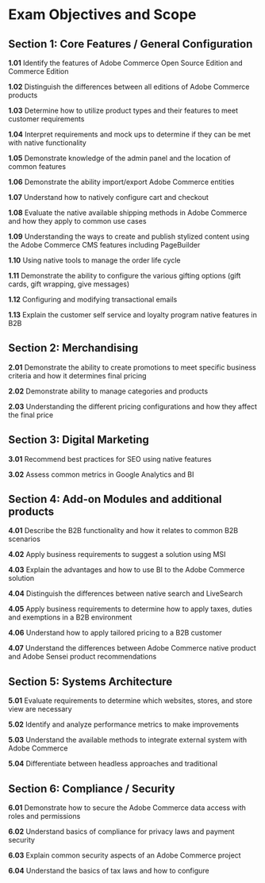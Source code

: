 # Exam Objectives and Scope

## Section 1: Core Features / General Configuration


**1.01** Identify the features of Adobe Commerce Open Source Edition and Commerce Edition

**1.02** Distinguish the differences between all editions of Adobe Commerce products

**1.03** Determine how to utilize product types and their features to meet customer requirements

**1.04** Interpret requirements and mock ups to determine if they can be met with native functionality

**1.05** Demonstrate knowledge of the admin panel and the location of common features

**1.06** Demonstrate the ability import/export Adobe Commerce entities

**1.07** Understand how to natively configure cart and checkout

**1.08** Evaluate the native available shipping methods in Adobe Commerce and how they apply to common use cases

**1.09** Understanding the ways to create and publish stylized content using the Adobe Commerce CMS features including PageBuilder

**1.10** Using native tools to manage the order life cycle

**1.11** Demonstrate the ability to configure the various gifting options (gift cards, gift wrapping, give messages)

**1.12** Configuring and modifying transactional emails

**1.13** Explain the customer self service and loyalty program native features in B2B


## Section 2: Merchandising


**2.01** Demonstrate the ability to create promotions to meet specific business criteria and how it determines final pricing

**2.02** Demonstrate ability to manage categories and products

**2.03** Understanding the different pricing configurations and how they affect the final price


## Section 3: Digital Marketing


**3.01** Recommend best practices for SEO using native features

**3.02** Assess common metrics in Google Analytics and BI


## Section 4: Add-on Modules and additional products


**4.01** Describe the B2B functionality and how it relates to common B2B scenarios

**4.02** Apply business requirements to suggest a solution using MSI

**4.03** Explain the advantages and how to use BI to the Adobe Commerce solution

**4.04** Distinguish the differences between native search and LiveSearch

**4.05** Apply business requirements to determine how to apply taxes, duties and exemptions in a B2B environment

**4.06** Understand how to apply tailored pricing to a B2B customer

**4.07** Understand the differences between Adobe Commerce native product and Adobe Sensei product recommendations


## Section 5: Systems Architecture


**5.01** Evaluate requirements to determine which websites, stores, and store view are necessary

**5.02** Identify and analyze performance metrics to make improvements

**5.03** Understand the available methods to integrate external system with Adobe Commerce

**5.04** Differentiate between headless approaches and traditional


## Section 6: Compliance / Security


**6.01** Demonstrate how to secure the Adobe Commerce data access with roles and permissions

**6.02** Understand basics of compliance for privacy laws and payment security

**6.03** Explain common security aspects of an Adobe Commerce project

**6.04** Understand the basics of tax laws and how to configure

